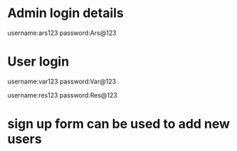 # Admin login details

username:ars123
password:Ars@123


# User login


username:var123
password:Var@123


username:res123
password:Res@123

# sign up form can be used to add new users
